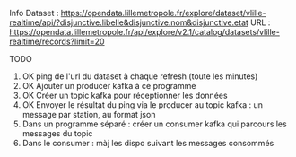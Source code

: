 Info
Dataset : https://opendata.lillemetropole.fr/explore/dataset/vlille-realtime/api/?disjunctive.libelle&disjunctive.nom&disjunctive.etat
URL : https://opendata.lillemetropole.fr/api/explore/v2.1/catalog/datasets/vlille-realtime/records?limit=20

TODO
1) OK ping de l'url du dataset à chaque refresh (toute les minutes)
2) OK Ajouter un producer kafka à ce programme
3) OK Créer un topic kafka pour réceptionner les données
4) OK Envoyer le résultat du ping via le producer au topic kafka : un message par station, au format json
5) Dans un programme séparé : créer un consumer kafka qui parcours les messages du topic 
6) Dans le consumer : màj les dispo suivant les messages consommés